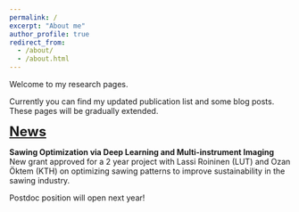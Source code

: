 ```yaml
---
permalink: /
excerpt: "About me"
author_profile: true
redirect_from: 
  - /about/
  - /about.html
---
```


Welcome to my research pages. 

Currently you can find my updated publication list and some blog posts. These pages will be gradually extended.

<font size="5">
<b><u>News</u></b><br>
</font>


<b>Sawing Optimization via Deep Learning and Multi-instrument Imaging</b><br>
New grant approved for a 2 year project with Lassi Roininen (LUT) and Ozan Öktem (KTH) on 
optimizing sawing patterns to improve sustainability in the sawing industry. 

Postdoc position will open next year!

